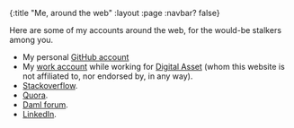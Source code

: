 {:title "Me, around the web"
 :layout :page
 :navbar? false}

Here are some of my accounts around the web, for the would-be stalkers among
you.

- My personal [GitHub account](https://github.com/gaverhae)
- My [work account](https://github.com/garyverhaegen-da) while working for
  [Digital Asset](https://www.digitalasset.com) (whom this website is not
  affiliated to, nor endorsed by, in any way).
- [Stackoverflow](https://stackoverflow.com/users/157477/gary-verhaegen).
- [Quora](https://www.quora.com/profile/Gary-Verhaegen).
- [Daml forum](https://discuss.daml.com/u/gary_verhaegen/summary).
- [LinkedIn](https://www.linkedin.com/in/gary-verhaegen/).
